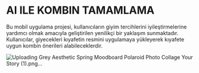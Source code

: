 # AI ILE KOMBIN TAMAMLAMA
 Bu mobil uygulama projesi, kullanıcıların giyim tercihlerini iyileştirmelerine yardımcı olmak amacıyla geliştirilen yenilikçi bir yaklaşım sunmaktadır. Kullanıcılar, giyecekleri kıyafetin resmini uygulamaya yükleyerek kıyafete uygun kombin önerileri alabileceklerdir.


![Uploading Grey Aesthetic Spring Moodboard Polaroid Photo Collage Your Story (1).png…]()
